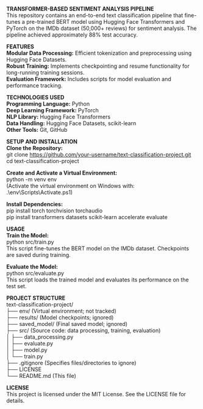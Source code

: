 **TRANSFORMER-BASED SENTIMENT ANALYSIS PIPELINE**  
This repository contains an end-to-end text classification pipeline that fine-tunes a pre-trained BERT model using Hugging Face Transformers and PyTorch on the IMDb dataset (50,000+ reviews) for sentiment analysis. The pipeline achieved approximately 88% test accuracy.

**FEATURES**  
**Modular Data Processing:** Efficient tokenization and preprocessing using Hugging Face Datasets.  
**Robust Training:** Implements checkpointing and resume functionality for long-running training sessions.  
**Evaluation Framework:** Includes scripts for model evaluation and performance tracking.

**TECHNOLOGIES USED**  
**Programming Language:** Python  
**Deep Learning Framework:** PyTorch  
**NLP Library:** Hugging Face Transformers  
**Data Handling:** Hugging Face Datasets, scikit-learn  
**Other Tools:** Git, GitHub

**SETUP AND INSTALLATION**  
**Clone the Repository:**  
git clone https://github.com/your-username/text-classification-project.git  
cd text-classification-project  

**Create and Activate a Virtual Environment:**  
python -m venv env  
(Activate the virtual environment on Windows with: .\env\Scripts\Activate.ps1)

**Install Dependencies:**  
pip install torch torchvision torchaudio  
pip install transformers datasets scikit-learn accelerate evaluate

**USAGE**  
**Train the Model:**  
python src/train.py  
This script fine-tunes the BERT model on the IMDb dataset. Checkpoints are saved during training.

**Evaluate the Model:**  
python src/evaluate.py  
This script loads the trained model and evaluates its performance on the test set.

**PROJECT STRUCTURE**  
text-classification-project/  
├── env/                   (Virtual environment; not tracked)  
├── results/               (Model checkpoints; ignored)  
├── saved_model/           (Final saved model; ignored)  
├── src/                   (Source code: data processing, training, evaluation)  
│   ├── data_processing.py  
│   ├── evaluate.py  
│   ├── model.py  
│   └── train.py  
├── .gitignore             (Specifies files/directories to ignore)  
├── LICENSE  
└── README.md              (This file)

**LICENSE**  
This project is licensed under the MIT License. See the LICENSE file for details.
